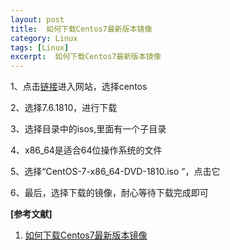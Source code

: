 ```yaml
---
layout: post
title:  如何下载Centos7最新版本镜像
category: Linux
tags: [Linux]
excerpt:  如何下载Centos7最新版本镜像
---
```

	
1、点击[链接](http://mirrors.163.com/")进入网站，选择centos

2、选择7.6.1810，进行下载

3、选择目录中的isos,里面有一个子目录

4、x86_64是适合64位操作系统的文件

5、选择“CentOS-7-x86_64-DVD-1810.iso ”，点击它

6、最后，选择下载的镜像，耐心等待下载完成即可

**[参考文献]**

1. [如何下载Centos7最新版本镜像](https://jingyan.baidu.com/article/49711c61c745fbfa441b7c95.html")



